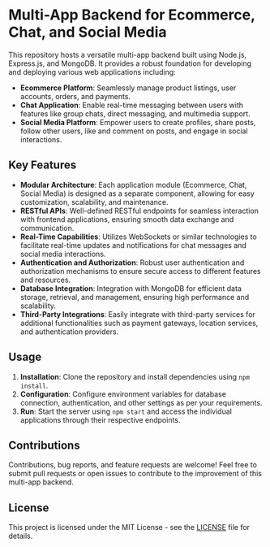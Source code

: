 # Multi-App Backend for Ecommerce, Chat, and Social Media

This repository hosts a versatile multi-app backend built using Node.js, Express.js, and MongoDB. It provides a robust foundation for developing and deploying various web applications including:

- **Ecommerce Platform**: Seamlessly manage product listings, user accounts, orders, and payments.
- **Chat Application**: Enable real-time messaging between users with features like group chats, direct messaging, and multimedia support.
- **Social Media Platform**: Empower users to create profiles, share posts, follow other users, like and comment on posts, and engage in social interactions.

## Key Features

- **Modular Architecture**: Each application module (Ecommerce, Chat, Social Media) is designed as a separate component, allowing for easy customization, scalability, and maintenance.
- **RESTful APIs**: Well-defined RESTful endpoints for seamless interaction with frontend applications, ensuring smooth data exchange and communication.
- **Real-Time Capabilities**: Utilizes WebSockets or similar technologies to facilitate real-time updates and notifications for chat messages and social media interactions.
- **Authentication and Authorization**: Robust user authentication and authorization mechanisms to ensure secure access to different features and resources.
- **Database Integration**: Integration with MongoDB for efficient data storage, retrieval, and management, ensuring high performance and scalability.
- **Third-Party Integrations**: Easily integrate with third-party services for additional functionalities such as payment gateways, location services, and authentication providers.

## Usage

1. **Installation**: Clone the repository and install dependencies using `npm install`.
2. **Configuration**: Configure environment variables for database connection, authentication, and other settings as per your requirements.
3. **Run**: Start the server using `npm start` and access the individual applications through their respective endpoints.

## Contributions

Contributions, bug reports, and feature requests are welcome! Feel free to submit pull requests or open issues to contribute to the improvement of this multi-app backend.

## License

This project is licensed under the MIT License - see the [LICENSE](LICENSE) file for details.
